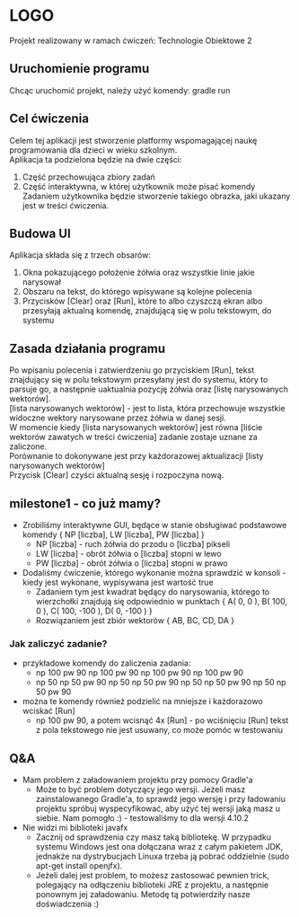 # LOGO
Projekt realizowany w ramach ćwiczeń: Technologie Obiektowe 2

## Uruchomienie programu
Chcąc uruchomić projekt, należy użyć komendy: gradle run

## Cel ćwiczenia
Celem tej aplikacji jest stworzenie platformy wspomagającej naukę programowania dla dzieci w wieku szkolnym. <br>
Aplikacja ta podzielona będzie na dwie części:
1. Część przechowująca zbiory zadań
2. Część interaktywna, w której użytkownik może pisać komendy <br>
Zadaniem użytkownika będzie stworzenie takiego obrazka, jaki ukazany jest w treści ćwiczenia.

## Budowa UI
Aplikacja składa się z trzech obsarów:
1. Okna pokazującego położenie żółwia oraz wszystkie linie jakie narysował
2. Obszaru na tekst, do którego wpisywane są kolejne polecenia
3. Przycisków [Clear] oraz [Run], które to albo czyszczą ekran albo przesyłają aktualną komendę, znajdującą się w polu tekstowym, do systemu

## Zasada działania programu
Po wpisaniu polecenia i zatwierdzeniu go przyciskiem [Run], tekst znajdujący się w polu tekstowym przesyłany jest do systemu, który to parsuje go, a następnie uaktualnia pozycję żółwia oraz [listę narysowanych wektorów]. <br>
[lista narysowanych wektorów] - jest to lista, która przechowuje wszystkie widoczne wektory narysowane przez żółwia w danej sesji. <br>
W momencie kiedy [lista narysowanych wektorów] jest równa [liście wektorów zawatych w treści ćwiczenia] zadanie zostaje uznane za zaliczone. <br>
Porównanie to dokonywane jest przy każdorazowej aktualizacji [listy narysowanych wektorów] <br>
Przycisk [Clear] czyści aktualną sesję i rozpoczyna nową.

## milestone1 - co już mamy?
- Zrobiliśmy interaktywne GUI, będące w stanie obsługiwać podstawowe komendy { NP [liczba], LW [liczba], PW [liczba] }
  - NP [liczba] - ruch żółwia do przodu o [liczba] pikseli
  - LW [liczba] - obrót żółwia o [liczba] stopni w lewo
  - PW [liczba] - obrót żółwia o [liczba] stopni w prawo
- Dodaliśmy ćwiczenie, którego wykonanie można sprawdzić w konsoli - kiedy jest wykonane, wypisywana jest wartość true
  - Zadaniem tym jest kwadrat będący do narysowania, którego to wierzchołki znajdują się odpowiednio w punktach { A( 0, 0 ), B( 100, 0 ), C( 100, -100 ), D( 0, -100 ) }
  - Rozwiązaniem jest zbiór wektorów { AB, BC, CD, DA }
### Jak zaliczyć zadanie?
- przykładowe komendy do zaliczenia zadania:
  - np 100 pw 90 np 100 pw 90 np 100 pw 90 np 100 pw 90
  - np 50 np 50 pw 90 np 50 np 50 pw 90 np 50 np 50 pw 90 np 50 np 50 pw 90
- można te komendy również podzielić na mniejsze i każdorazowo wciskać [Run]
  - np 100 pw 90, a potem wcisnąć 4x [Run] - po wciśnięciu [Run] tekst z pola tekstowego nie jest usuwany, co może pomóc w testowaniu

## Q&A
- Mam problem z załadowaniem projektu przy pomocy Gradle'a
  - Może to być problem dotyczący jego wersji. Jeżeli masz zainstalowanego Gradle'a, to sprawdź jego wersję i przy ładowaniu projektu spróbuj wyspecyfikować, aby użyć tej wersji jaką masz u siebie. Nam pomogło :) - testowaliśmy to dla wersji 4.10.2
- Nie widzi mi biblioteki javafx
  - Zacznij od sprawdzenia czy masz taką bibliotekę. W przypadku systemu Windows jest ona dołączana wraz z całym pakietem JDK, jednakże na dystrybucjach Linuxa trzeba ją pobrać oddzielnie (sudo apt-get install openjfx).
  - Jeżeli dalej jest problem, to możesz zastosować pewnien trick, polegający na odłączeniu biblioteki JRE z projektu, a następnie ponownym jej załadowaniu. Metodę tą potwierdziły nasze doświadczenia :)

